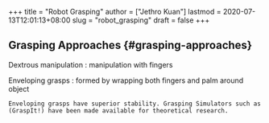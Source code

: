 +++
title = "Robot Grasping"
author = ["Jethro Kuan"]
lastmod = 2020-07-13T12:01:13+08:00
slug = "robot_grasping"
draft = false
+++

## Grasping Approaches {#grasping-approaches}

Dextrous manipulation
: manipulation with fingers

Enveloping grasps
: formed by wrapping both fingers and palm around object

    Enveloping grasps have superior stability. Grasping Simulators such as
    (GraspIt!) have been made available for theoretical research.
